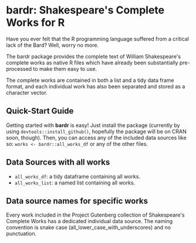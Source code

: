 # bardr: Shakespeare's Complete Works for R

Have you ever felt that the R programming language suffered from a critical
lack of the Bard? Well, worry no more.

The bardr package provides the complete text of William Shakespeare's
complete works as native R files which have already been substantially
pre-processed to make them easy to use.

The complete works are contained in both a list and a tidy data frame format,
and each individual work has also been separated and stored as a character
vector.

## Quick-Start Guide

Getting started with **bardr** is easy! Just install the package (currently
by using `devtools::install_github()`, hopefully the package will be on CRAN
soon, though). Then, you can access any of the included data sources like so:
`works <- bardr::all_works_df`
or any of the other files.

## Data Sources with all works

* `all_works_df`: a tidy dataframe containing all works.
* `all_works_list`: a named list containing all works.

## Data source names for specific works

Every work included in the Project Gutenberg collection of Shakespeare's
Complete Works has a dedicated individual data source. The naming convention is
snake case (all_lower_case_with_underscores) and no punctuation.
